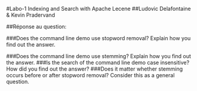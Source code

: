 #Labo-1 Indexing and Search with Apache Lecene
##Ludovic Delafontaine & Kevin Pradervand

##Réponse au question: 

###Does the command line demo use stopword removal? Explain how you find out the answer.
	
###Does the command line demo use stemming? Explain how you find out the answer.
###Is the search of the command line demo case insensitive? How did you find out the answer?
###Does it matter whether stemming occurs before or after stopword removal? Consider this as a general question.